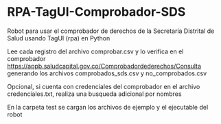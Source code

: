# RPA-TagUI-Comprobador-SDS
Robot para usar el comprobador de derechos de la Secretaría Distrital de Salud usando TagUI (rpa) en Python

Lee cada registro del archivo comprobar.csv y lo verifica en el comprobador https://appb.saludcapital.gov.co/Comprobadordederechos/Consulta generando los archivos comprobados_sds.csv y no_comprobados.csv

Opcional, si cuenta con credenciales del comprobador en el archivo credenciales.txt, realiza una busqueda adicional por nombres

En la carpeta test se cargan los archivos de ejemplo y el ejecutable del robot